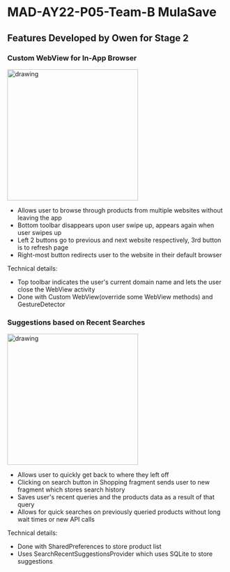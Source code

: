 # MAD-AY22-P05-Team-B MulaSave

## Features Developed by Owen for Stage 2

### Custom WebView for In-App Browser
<img src="https://user-images.githubusercontent.com/93632887/182045409-c498afe3-e9f6-430f-84e3-3c4f297bcc51.png" alt="drawing" width="300"/>

- Allows user to browse through products from multiple websites without leaving the app
- Bottom toolbar disappears upon user swipe up, appears again when user swipes up
- Left 2 buttons go to previous and next website respectively, 3rd button is to refresh page
- Right-most button redirects user to the website in their default browser

Technical details:
- Top toolbar indicates the user's current domain name and lets the user close the WebView activity
- Done with Custom WebView(override some WebView methods) and GestureDetector


### Suggestions based on Recent Searches
<img src="https://user-images.githubusercontent.com/93632887/182045412-374c80cf-f75e-4815-83e8-1add98e593c3.png" alt="drawing" width="300"/>

- Allows user to quickly get back to where they left off
- Clicking on search button in Shopping fragment sends user to new fragment which stores search history
- Saves user's recent queries and the products data as a result of that query
- Allows for quick searches on previously queried products without long wait times or new API calls

Technical details:
- Done with SharedPreferences to store product list
- Uses SearchRecentSuggestionsProvider which uses SQLite to store suggestions
